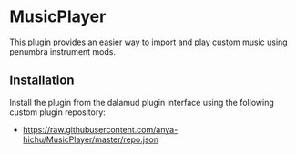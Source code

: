 # MusicPlayer

This plugin provides an easier way to import and play custom music using penumbra instrument mods.

## Installation

Install the plugin from the dalamud plugin interface using the following custom plugin repository:

- https://raw.githubusercontent.com/anya-hichu/MusicPlayer/master/repo.json

